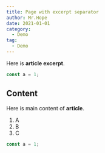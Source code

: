 ```yaml
---
title: Page with excerpt separator
author: Mr.Hope
date: 2021-01-01
category:
  - Demo
tag:
  - Demo
---
```


Here is **article excerpt**.

```js
const a = 1;
```

<!-- more -->

## Content

Here is main content of **article**.

1. A
1. B
1. C

```js
const a = 1;
```
